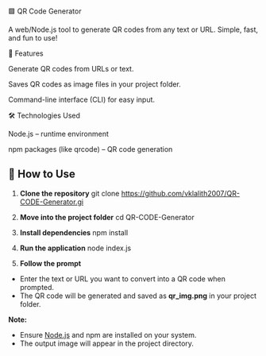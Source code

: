 🟩 QR Code Generator

A web/Node.js tool to generate QR codes from any text or URL. Simple, fast, and fun to use!

🌟 Features

Generate QR codes from URLs or text.

Saves QR codes as image files in your project folder.

Command-line interface (CLI) for easy input.

🛠️ Technologies Used

Node.js – runtime environment

npm packages (like qrcode) – QR code generation

## 🚀 How to Use

1. **Clone the repository**
git clone https://github.com/vklalith2007/QR-CODE-Generator.gi


2. **Move into the project folder**
cd QR-CODE-Generator


3. **Install dependencies**
npm install

4. **Run the application**
node index.js

5. **Follow the prompt**
 - Enter the text or URL you want to convert into a QR code when prompted.
 - The QR code will be generated and saved as **qr_img.png** in your project folder.

   
**Note:**  
- Ensure [Node.js](https://nodejs.org/) and npm are installed on your system.
- The output image will appear in the project directory.

